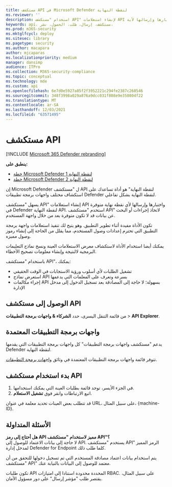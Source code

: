 ```yaml
---
title: مستكشف API في Microsoft Defender لنقطة النهاية
ms.reviewer: ''
description: استخدام "مستكشف API" لإنشاء استعلامات API واختبارها وإرسالها لأية API متوفرة
keywords: api، مستكشف، إرسال، طلب، الحصول، نشر،
ms.prod: m365-security
ms.mktglfcycl: deploy
ms.sitesec: library
ms.pagetype: security
ms.author: macapara
author: mjcaparas
ms.localizationpriority: medium
manager: dansimp
audience: ITPro
ms.collection: M365-security-compliance
ms.topic: conceptual
ms.technology: mde
ms.custom: api
ms.openlocfilehash: 6e7d0e5927a85f2f3952221c294fe2387c268546
ms.sourcegitcommit: 348f3998a029a876a9dcc031f808e9e350804f22
ms.translationtype: MT
ms.contentlocale: ar-SA
ms.lasthandoff: 12/03/2021
ms.locfileid: "63571495"
---
```

# <a name="api-explorer"></a>مستكشف API

[!INCLUDE [Microsoft 365 Defender rebranding](../../includes/microsoft-defender.md)]

**ينطبق على:**
- [خطة Microsoft Defender لنقطة النهاية 1](https://go.microsoft.com/fwlink/?linkid=2154037)
- [خطة Microsoft Defender لنقطة النهاية 2](https://go.microsoft.com/fwlink/p/?linkid=2154037)

إن Microsoft Defender ل "مستكشف API لنقطة النهاية" هو أداة تساعدك على استكشاف مختلف واجهات برمجة تطبيقات Defender لنقطة النهاية بشكل تفاعلي.

يسهل "مستكشف API" إنشاء استعلامات API واختبارها وإرسالها لأي نقطة نهاية متوفرة في Defender لنقطة النهاية API. استخدم "مستكشف API" لاتخاذ إجراءات أو البحث عن بيانات قد لا تكون متوفرة بعد من خلال واجهة المستخدم.

تكون الأداة مفيدة أثناء تطوير التطبيق. وهو يتيح لك تنفيذ استعلامات واجهة برمجة التطبيق التي تحترم إعدادات وصول المستخدم، مما يقلل من الحاجة إلى إنشاء رموز وصول مميزه.

يمكنك أيضا استخدام الأداة لاستكشاف معرض الاستعلامات العينة ونسخ نماذج التعليمات البرمجية لالنتيجة وإنشاء معلومات تصحيح الأخطاء.

باستخدام "مستكشف API"، يمكنك:

- تشغيل الطلبات لأي أسلوب ورؤية الاستجابات في الوقت الحقيقي
- استعرض نماذج API بسرعة وتعرف على المعلمات التي يدعمها
- إجراء مكالمات API بسهولة؛ لا حاجة إلى المصادقة بعد تسجيل الدخول إلى مدخل الإدارة

## <a name="access-api-explorer"></a>الوصول إلى مستكشف API

من قائمة التنقل اليسرى، حدد **الشركاء & واجهات برمجة التطبيقات** \> **API Explorer**.

## <a name="supported-apis"></a>واجهات برمجة التطبيقات المعتمدة

يدعم "مستكشف واجهات برمجة التطبيقات" كل واجهات برمجة التطبيقات التي يقدمها Defender لنقطة النهاية.

تتوفر قائمة واجهات برمجة التطبيقات المعتمدة في وثائق [واجهات برمجة التطبيقات](apis-intro.md).

## <a name="get-started-with-the-api-explorer"></a>بدء استخدام مستكشف API

1. في الجزء الأيسر، توجد قائمة بطلبات العينة التي يمكنك استخدامها.
2. اتبع الارتباطات وانقر فوق **تشغيل الاستعلام**.

قد تتطلب بعض العينات تحديد معلمة في عنوان URL، على سبيل المثال، {machine-ID}.

## <a name="faq"></a>الأسئلة المتداولة

**هل أحتاج إلى رمز API مميز لاستخدام "مستكشف API"؟** <br>
لا حاجة إلى بيانات الاعتماد للوصول إلى API. يستخدم "مستكشف API" الرمز المميز لمدخل إدارة Defender for Endpoint كلما طلب ذلك.

يتم استخدام بيانات اعتماد مصادقة المستخدم التي تم تسجيل دخولها للتحقق من أن "مستكشف API" معتمد للوصول إلى البيانات بالنيابة عنك.

تكون طلبات API المحددة محدودة استنادا إلى امتيازات RBAC. على سبيل المثال، يقتصر طلب "مؤشر إرسال" على دور مسؤول الأمان.
